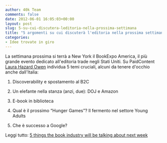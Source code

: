 ```yaml
---
author: 40k Team
comments: false
date: 2012-06-01 16:05:03+00:00
layout: post
slug: 5-su-cui-discutera-leditoria-nella-prossima-settimana
title: "5 argomenti su cui discuterà l'editoria nella prossima settimana"
categories:
- Idee trovate in giro
---
```


La settimana prossima si terrà a New York il BookExpo America, il più grande evento dedicato all'editoria trade negli Stati Uniti. Su PaidContent [Laura Hazard Owen](https://twitter.com/#!/laurahazardowen) individua 5 temi cruciali, alcuni da tenere d'occhio anche dall'Italia:



	
  1. Discoverability e spostamento al B2C

	
  2. Un elefante nella stanza (anzi, due): DOJ e Amazon

	
  3. E-book in biblioteca

	
  4. Qual è il prossimo “Hunger Games”? Il fermento nel settore Young Adults

	
  5. Che è successo a Google?


Leggi tutto: [5 things the book industry will be talking about next week](http://paidcontent.org/2012/06/01/5-things-the-book-industry-will-be-talking-about-next-week/?utm_source=feedburner&utm_medium=feed&utm_campaign=Feed%3A+pcorg+%28paidContent%29)
